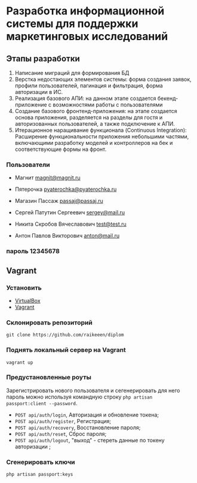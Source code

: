 # Разработка информационной системы для поддержки маркетинговых исследований
## Этапы разработки
1. Написание миграций для формирования БД
1. Верстка недостающих элементов системы: форма создания заявок, профили пользователей, пагинация и фильтрация, форма авторизации в ИС.
1. Реализация  базового АПИ: на данном этапе создается бекенд-приложение с возможностями работы с пользователями
1. Создание базового фронтенд-приложения: на этапе создается основа приложения, разделяется на разделы для гостя и авторизованных пользователей, а также подключение к АПИ.
1. Итерационное наращивание функционала (Continuous Integration): Расширение функциональности приложения небольшими частями, включающими разработку моделей и контроллеров на бек и соответствующие формы на фронт.
### Пользователи
* Магнит magnit@magnit.ru
* Пятерочка pyaterochka@pyaterochka.ru
* Магазин Пассаж passaj@passaj.ru

* Сергей Патутин Сергеевич sergey@mail.ru
* Никита Скробов Вячеславович test@test.ru
* Антон Павлов Викторович anton@mail.ru

### пароль 12345678
## Vagrant
### Установить
* [VirtualBox](https://www.virtualbox.org/wiki/Downloads)
* [Vagrant](https://www.vagrantup.com/downloads.html)

### Склонировать репозиторий
```
git clone https://github.com/raikeeen/diplom
```
### Поднять локальный сервер на Vagrant
```
vagrant up
```
### Предустановленные роуты
Зарегистрировать нового пользователя и сегенерировать для него пароль можно используя командную строку
`php artisan passport:client --password`.

* `POST api/auth/login`, Авторизация и обновление токена;
* `POST api/auth/register`, Регистрация;
* `POST api/auth/recovery`, Восстановление пароля;
* `POST api/auth/reset`, Сброс пароля;
* `POST api/auth/logout`, "выход" - стереть данные по токену авторизации ;

### Сгенерировать ключи
```
php artisan passport:keys
```
